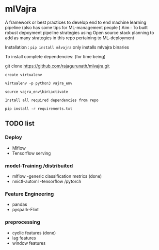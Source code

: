 # mlVajra 
A framework or best practices to develop end to end machine learning pipeline (also has some tips for ML-management people )
Aim :
    To built robust depoyment pipeline strategies using Open source stack
    planning to add as many strategies in this repo pertaining to ML-deployment

Installation :
`pip install mlvajra` only installs mlvajra binaries

To install complete dependencies: (for time being)

git clone https://github.com/rajagurunath/mlvajra.git

```
create virtualenv

virtualenv -p python3 vajra_env

source vajra_env\bin\activate

Install all required dependencies from repo

pip install -r requirements.txt

```

## TODO list
### Deploy
- Mlflow
- Tensorflow serving

### model-Training /distribuited
- mlflow -generic classification metrics (done)
- nnictl-automl -tensorflow /pytorch 

### Feature Engineering
- pandas
- pyspark-Flint

### preprocessing
- cyclic features (done)
- lag features
- window features



















